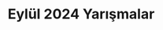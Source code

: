 ---
layout: monthly
title: "Eylül 2024 Yarışmalar"
key: "eylül 2024"
description: "Eylül 2024 son başvuru tarihli tüm edebiyat yarışmaları, senaryo yarışmaları, yazı yazma yarışmaları, öykü yarışmalarına buradan ulaşabilirsiniz."
permalink: "eylul-2024-yarismalar/"
---